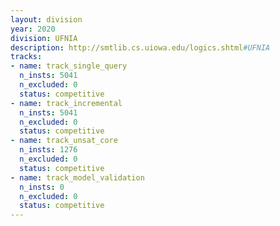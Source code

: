```yaml
---
layout: division
year: 2020
division: UFNIA
description: http://smtlib.cs.uiowa.edu/logics.shtml#UFNIA
tracks:
- name: track_single_query
  n_insts: 5041
  n_excluded: 0
  status: competitive
- name: track_incremental
  n_insts: 5041
  n_excluded: 0
  status: competitive
- name: track_unsat_core
  n_insts: 1276
  n_excluded: 0
  status: competitive
- name: track_model_validation
  n_insts: 0
  n_excluded: 0
  status: competitive
---
```


